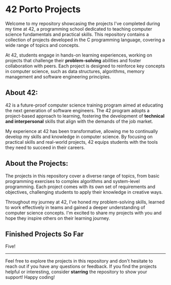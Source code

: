 # 42 Porto Projects

Welcome to my repository showcasing the projects I've completed during my time at 42, a programming school dedicated to teaching computer science fundamentals and practical skills. 
This repository contains a collection of projects developed in the C programming language, covering a wide range of topics and concepts.

At 42, students engage in hands-on learning experiences, working on projects that challenge their **problem-solving** abilities and foster collaboration with peers. 
Each project is designed to reinforce key concepts in computer science, such as data structures, algorithms, memory management and software engineering principles.

## About 42: 
42 is a future-proof computer science training program aimed at educating the next generation of software engineers. 
The 42 program adopts a project-based approach to learning, fostering the development of **technical and interpersonal** skills that align with the demands of the job market.

My experience at 42 has been transformative, allowing me to continually develop my skills and knowledge in computer science. 
By focusing on practical skills and real-world projects, 42 equips students with the tools they need to succeed in their careers.

## About the Projects:
The projects in this repository cover a diverse range of topics, from basic programming exercises to complex algorithms and system-level programming. 
Each project comes with its own set of requirements and objectives, challenging students to apply their knowledge in creative ways.

Throughout my journey at 42, I've honed my problem-solving skills, learned to work effectively in teams and gained a deeper understanding of computer science concepts. 
I'm excited to share my projects with you and hope they inspire others on their learning journey.

## Finished Projects So Far

Five!

---

Feel free to explore the projects in this repository and don't hesitate to reach out if you have any questions or feedback. 
If you find the projects helpful or interesting, consider **starring** the repository to show your support! Happy coding!
